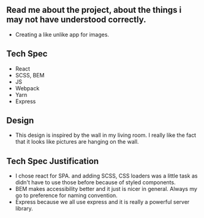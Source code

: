 ## Read me about the project, about the things i may not have understood correctly.

* Creating a like unlike app for images.

## Tech Spec

* React
* SCSS, BEM
* JS
* Webpack
* Yarn
* Express

## Design

* This design is inspired by the wall in my living room. I really like the fact that
it looks like pictures are hanging on the wall.


## Tech Spec Justification

* I chose react for SPA. and adding SCSS, CSS loaders was a little task as didn't have to use those before because of styled components.
* BEM makes accessibility better and it just is nicer in general. Always my go to preference for naming convention.
* Express because we all use express and it is really a powerful server library.
